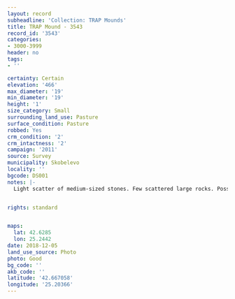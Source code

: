 ```yaml
---
layout: record
subheadline: 'Collection: TRAP Mounds'
title: TRAP Mound - 3543
record_id: '3543'
categories:
- 3000-3999
header: no
tags:
- ''

certainty: Certain
elevation: '466'
max_diameter: '19'
min_diameter: '19'
height: '1'
size_category: Small
surrounding_land_use: Pasture
surface_condition: Pasture
robbed: Yes
crm_condition: '2'
crm_intactness: '2'
campaign: '2011'
source: Survey
municipality: Skobelevo
locality: ''
bgcode: DS001
notes: |-
  Light scatter of medium-sized stones. Few scattered large rocks. Possible excavation carried out on western side (old excavation work). Uniform earth displacement from mound suggests this excavation. Almost completely dug out side.


rights: standard


maps:
  lat: 42.6285
  lon: 25.2442
date: 2018-12-05
land_use_source: Photo
photo: Good
bg_code: ''
akb_code: ''
latitude: '42.667058'
longitude: '25.20366'
---
```

